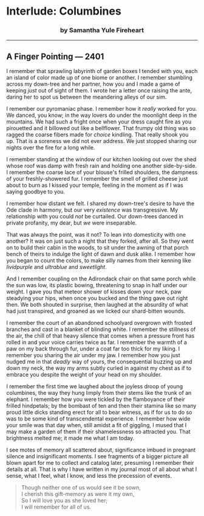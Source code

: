# Interlude: Columbines

<style>
h3 {
    text-align: center;
}
</style>

### by Samantha Yule Fireheart

-----

## A Finger Pointing — 2401

I remember that sprawling labyrinth of garden boxes I tended with you, each an island of color made up of one biome or another. I remember stumbling across my down-tree and her partner, how you and I made a game of keeping *just* out of sight of them. I wrote her a letter once raising the ante, daring her to spot us between the meandering alleys of our sim.

I remember our pyromaniac phase. I remember how it *really* worked for you. We danced, you know; in the way lovers do under the moonlight deep in the mountains. We had such a fright once when your dress caught fire as you pirouetted and it billowed out like a bellflower. That frumpy old thing was so ragged the coarse fibers made for *choice* kindling. That really shook you up. That is a soreness we did not ever address. We just stopped sharing our nights over the fire for a long while.

I remember standing at the window of our kitchen looking out over the shed whose roof was damp with fresh rain and holding one another side-by-side. I remember the coarse lace of your blouse's frilled shoulders, the dampness of your freshly-showered fur. I remember the smell of grilled cheese just about to burn as I kissed your temple, feeling in the moment as if I was saying goodbye to you.

I remember how distant we felt. I shared my down-tree's desire to have the Ode clade in harmony, but our very *existence* was transgressive. My relationship with you could *not* be curtailed. Our down-trees danced in private profanity, my dear, but *we* were inseparable.

That was always the point, was it not? To lean into domesticity with one another? It was on just such a night that they forked, after all. So they went on to build their cabin in the woods, to sit under the awning of that porch bench of theirs to indulge the light of dawn and dusk alike. I remember how you began to count the colors, to make silly names from their kenning like *lividpurple* and *ultrablue* and *sweetlight*.

And I remember coupling on the Adirondack chair on that same porch while the sun was low, its plastic bowing, threatening to snap in half under our weight. I gave you that meteor shower of kisses down your neck, paw steadying your hips, when once you bucked and the thing gave out right then. We both shouted in surprise, then laughed at the absurdity of what had just transpired, and groaned as we licked our shard-bitten wounds.

I remember the court of an abandoned schoolyard overgrown with frosted branches and cast in a blanket of blinding white. I remember the stillness of the air, the chill of that heavy silence that comes when a pressure front has rolled in and your voice carries twice as far. I remember the warmth of a paw on my back through fur, under a coat far too thick for my liking. I remember you sharing the air under my jaw. I remember how you just nudged me in that *deadly* way of yours, the consequential buzzing up and down my neck, the way my arms subtly curled in against my chest as if to embrace you despite the weight of your head on my shoulder.

I remember the first time we laughed about the joyless droop of young columbines, the way they hung limply from their stems like the trunk of an elephant. I remember how you were tickled by the flamboyance of their frilled hindpetals; by the bombast of ten and then their stamina like so many proud little dicks standing erect for all to bear witness, as if for us to do so was to be some kind of transcendental experience. I remember how wide your smile was that day when, still amidst a fit of giggling, I mused that I may make a garden of them if their shamelessness so attracted you. That brightness melted me; it made me what I am today.

I see motes of memory all scattered about, significance imbued in pregnant silence and insignificant moments. I see fragments of a bigger picture all blown apart for me to collect and catalog later, presuming I remember their details at all. That is why I have written in my journal most of all about what I sense, what I feel, what I know, and less the precession of events.

> Though neither one of us would see it be sown,\
> I cherish this gift-memory as were it my own,\
> So I will love you as she loved her;\
> I will remember for all of us.
